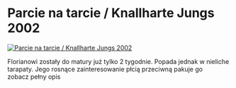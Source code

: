 Parcie na tarcie / Knallharte Jungs 2002 
=============
[![Parcie na tarcie / Knallharte Jungs 2002 ](http://vidos.pl/images/player.gif)](http://vidos.pl/parcie-na-tarcie-knallharte-jungs-2002)

 Florianowi zostały do matury już tylko 2 tygodnie. Popada jednak w nieliche tarapaty. Jego rosnące zainteresowanie płcią przeciwną pakuje go zobacz pełny opis
